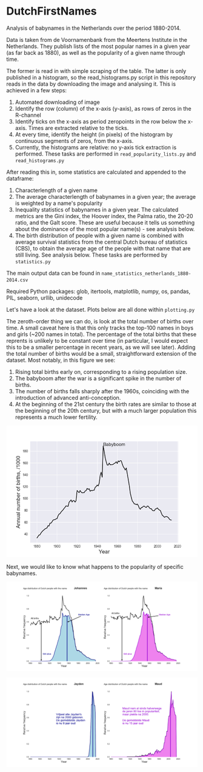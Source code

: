 # DutchFirstNames
Analysis of babynames in the Netherlands over the period 1880-2014.

Data is taken from de Voornamenbank from the Meertens Institute in the Netherlands. They publish lists of the  most popular names in a given year (as far back as 1880), as well as the popularity of a given name through time. 

The former is read in with simple scraping of the table. The latter is only published in a histogram, so the read_histograms.py script in this repository reads in the data by downloading the image and analysing it. This is achieved in a few steps:
1. Automated downloading of image
1. Identify the row (column) of the x-axis (y-axis), as rows of zeros in the R-channel
1. Identify ticks on the x-axis as period zeropoints in the row below the x-axis. Times are extracted relative to the ticks.
1. At every time, identify the height (in pixels) of the histogram by continuous segments of zeros, from the x-axis.
1. Currently, the histograms are relative: no y-axis tick extraction is performed. 
These tasks are performed in `read_popularity_lists.py` and `read_histograms.py`

After reading this in, some statistics are calculated and appended to the dataframe: 
1. Characterlength of a given name
1. The average characterlength of babynames in a given year; the average is weighted by a name's popularity
1. Inequality statistics of babynames in a given year. The calculated metrics are the Gini index, the Hoover index, the Palma ratio, the 20-20 ratio, and the Galt score. These are useful because it tells us something about the dominance of the most popular name(s) - see analysis below. 
1. The birth distribution of people with a given name is combined with average survival statistics from the central Dutch bureau of statistics (CBS), to obtain the average age of the people with that name that are still living. See analysis below. 
These tasks are performed by `statistics.py`

The main output data can be found in `name_statistics_netherlands_1880-2014.csv`

Required Python packages:
glob, itertools, matplotlib, numpy, os, pandas, PIL, seaborn, urllib, unidecode

Let's have a look at the dataset. Plots below are all done within `plotting.py`

The zeroth-order thing we can do, is look at the total number of births over time. A small caveat here is that this only tracks the top-100 names in boys and girls (~200 names in total). The percentage of the total births that these reprents is unlikely to be constant over time (in particular, I would expect this to be a smaller percentage in recent years, as we will see later). Adding the total number of births would be a small, straightforward extension of the dataset. 
Most notably, in this figure we see:
1. Rising total births early on, corresponding to a rising population size. 
1. The babyboom after the war is a significant spike in the number of births. 
1. The number of births falls sharply after the 1960s, coinciding with the introduction of advanced anti-conception.
1. At the beginning of the 21st century the birth rates are similar to those at the beginning of the 20th century, but with a much larger population this represents a much lower fertility. 

![Annual births of top-100 male and female names](https://github.com/Josha91/DutchFirstNames/blob/master/images/annual_births.png)

Next, we would like to know what happens to the popularity of specific babynames. 

![Popularity of 'Johannes' and 'Maria' over time](https://github.com/Josha91/DutchFirstNames/blob/master/images/Johannes_Maria.png)


![Popularity of 'Jayden' and 'Maud' over time](https://github.com/Josha91/DutchFirstNames/blob/master/images/Jayden_Maud.png)

